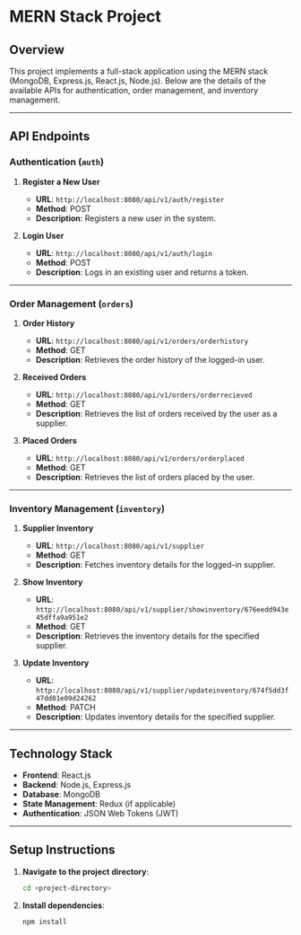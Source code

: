 # MERN Stack Project

## Overview
This project implements a full-stack application using the MERN stack (MongoDB, Express.js, React.js, Node.js). Below are the details of the available APIs for authentication, order management, and inventory management.

---

## API Endpoints

### **Authentication (`auth`)**
1. **Register a New User**
   - **URL**: `http://localhost:8080/api/v1/auth/register`
   - **Method**: POST
   - **Description**: Registers a new user in the system.

2. **Login User**
   - **URL**: `http://localhost:8080/api/v1/auth/login`
   - **Method**: POST
   - **Description**: Logs in an existing user and returns a token.

---

### **Order Management (`orders`)**
1. **Order History**
   - **URL**: `http://localhost:8080/api/v1/orders/orderhistory`
   - **Method**: GET
   - **Description**: Retrieves the order history of the logged-in user.

2. **Received Orders**
   - **URL**: `http://localhost:8080/api/v1/orders/orderrecieved`
   - **Method**: GET
   - **Description**: Retrieves the list of orders received by the user as a supplier.

3. **Placed Orders**
   - **URL**: `http://localhost:8080/api/v1/orders/orderplaced`
   - **Method**: GET
   - **Description**: Retrieves the list of orders placed by the user.

---

### **Inventory Management (`inventory`)**
1. **Supplier Inventory**
   - **URL**: `http://localhost:8080/api/v1/supplier`
   - **Method**: GET
   - **Description**: Fetches inventory details for the logged-in supplier.

2. **Show Inventory**
   - **URL**: `http://localhost:8080/api/v1/supplier/showinventory/676eedd943e45dffa9a951e2`
   - **Method**: GET
   - **Description**: Retrieves the inventory details for the specified supplier.

3. **Update Inventory**
   - **URL**: `http://localhost:8080/api/v1/supplier/updateinventory/674f5dd3f47dd01e09d24262`
   - **Method**: PATCH
   - **Description**: Updates inventory details for the specified supplier.

---

## Technology Stack
- **Frontend**: React.js
- **Backend**: Node.js, Express.js
- **Database**: MongoDB
- **State Management**: Redux (if applicable)
- **Authentication**: JSON Web Tokens (JWT)

---

## Setup Instructions
1. **Navigate to the project directory**:
   ```bash
   cd <project-directory>

1. **Install dependencies**:
   ```bash
   npm install

